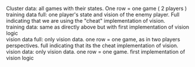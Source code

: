 Cluster data: all games with their states. One row = one game ( 2 players )  
training data full: one player's state and vision of the enemy player. Full indicating that we are using the "cheat" implementation of vision.  
training data: same as directly above but with first implementation of vision logic  
vision data full: only vision data. one row = one game, as in two players perspectives. full indicating that its the cheat implementation of vision.  
vision data: only vision data. one row = one game. first implementation of vision logic  
